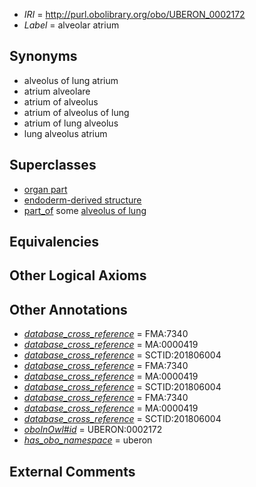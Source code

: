  * *IRI* = http://purl.obolibrary.org/obo/UBERON_0002172
 * *Label* = alveolar atrium

## Synonyms

 * alveolus of lung atrium
 * atrium alveolare
 * atrium of alveolus
 * atrium of alveolus of lung
 * atrium of lung alveolus
 * lung alveolus atrium

## Superclasses

 * [organ part](../../UBERON/64/UBERON_0000064.md)
 * [endoderm-derived structure](../../UBERON/19/UBERON_0004119.md)
 * [part_of](../../BFO/50/BFO_0000050.md) some [alveolus of lung](../../UBERON/99/UBERON_0002299.md)

## Equivalencies


## Other Logical Axioms


## Other Annotations

 * *[database_cross_reference](../../ef/oboInOwl#hasDbXref.md)* = FMA:7340
 * *[database_cross_reference](../../ef/oboInOwl#hasDbXref.md)* = MA:0000419
 * *[database_cross_reference](../../ef/oboInOwl#hasDbXref.md)* = SCTID:201806004
 * *[database_cross_reference](../../ef/oboInOwl#hasDbXref.md)* = FMA:7340
 * *[database_cross_reference](../../ef/oboInOwl#hasDbXref.md)* = MA:0000419
 * *[database_cross_reference](../../ef/oboInOwl#hasDbXref.md)* = SCTID:201806004
 * *[database_cross_reference](../../ef/oboInOwl#hasDbXref.md)* = FMA:7340
 * *[database_cross_reference](../../ef/oboInOwl#hasDbXref.md)* = MA:0000419
 * *[database_cross_reference](../../ef/oboInOwl#hasDbXref.md)* = SCTID:201806004
 * *[oboInOwl#id](../../id/oboInOwl#id.md)* = UBERON:0002172
 * *[has_obo_namespace](../../ce/oboInOwl#hasOBONamespace.md)* = uberon

## External Comments

